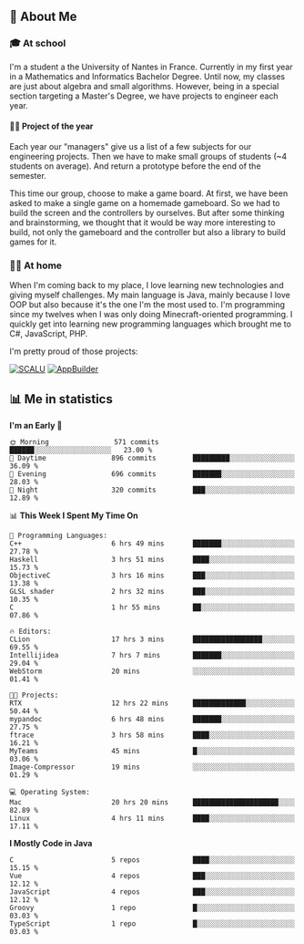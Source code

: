 ## 👀 About Me

### 🎓 At school

I'm a student a the University of Nantes in France. Currently in my first year in a Mathematics and Informatics Bachelor Degree. Until now, my classes are just about algebra and small algorithms. However, being in a special section targeting a Master's Degree, we have projects to engineer each year. 

#### 🔧🔬 Project of the year

Each year our "managers" give us a list of a few subjects for our engineering projects. Then we have to make small groups of students (~4 students on average). And return a prototype before the end of the semester.

This time our group, choose to make a game board. At first, we have been asked to make a single game on a homemade gameboard. So we had to build the screen and the controllers by ourselves. 
But after some thinking and brainstorming, we thought that it would be way more interesting to build, not only the gameboard and the controller but also a library to build games for it.

### 👨‍💻 At home

When I'm coming back to my place, I love learning new technologies and giving myself challenges. My main language is Java, mainly because I love OOP but also because it's the one I'm the most used to. I'm programming since my twelves when I was only doing Minecraft-oriented programming.  I quickly get into learning new programming languages which brought me to C#, JavaScript, PHP. 

I'm pretty proud of those projects:

[![SCALU](https://github-readme-stats.vercel.app/api/pin?username=renardfute&repo=SCALU)](https://github.com/renardfute/scalu)
[![AppBuilder](https://github-readme-stats.vercel.app/api/pin?username=pulsedev2&repo=AppBuilder)](https://github.com/pulsedev2/AppBuilder)

## 📊 Me in statistics
<!--START_SECTION:waka-->
**I'm an Early 🐤** 

```text
🌞 Morning                571 commits         ██████░░░░░░░░░░░░░░░░░░░   23.00 % 
🌆 Daytime                896 commits         █████████░░░░░░░░░░░░░░░░   36.09 % 
🌃 Evening                696 commits         ███████░░░░░░░░░░░░░░░░░░   28.03 % 
🌙 Night                  320 commits         ███░░░░░░░░░░░░░░░░░░░░░░   12.89 % 
```


📊 **This Week I Spent My Time On** 

```text
💬 Programming Languages: 
C++                      6 hrs 49 mins       ███████░░░░░░░░░░░░░░░░░░   27.78 % 
Haskell                  3 hrs 51 mins       ████░░░░░░░░░░░░░░░░░░░░░   15.73 % 
ObjectiveC               3 hrs 16 mins       ███░░░░░░░░░░░░░░░░░░░░░░   13.38 % 
GLSL shader              2 hrs 32 mins       ███░░░░░░░░░░░░░░░░░░░░░░   10.35 % 
C                        1 hr 55 mins        ██░░░░░░░░░░░░░░░░░░░░░░░   07.86 % 

🔥 Editors: 
CLion                    17 hrs 3 mins       █████████████████░░░░░░░░   69.55 % 
Intellijidea             7 hrs 7 mins        ███████░░░░░░░░░░░░░░░░░░   29.04 % 
WebStorm                 20 mins             ░░░░░░░░░░░░░░░░░░░░░░░░░   01.41 % 

🐱‍💻 Projects: 
RTX                      12 hrs 22 mins      █████████████░░░░░░░░░░░░   50.44 % 
mypandoc                 6 hrs 48 mins       ███████░░░░░░░░░░░░░░░░░░   27.75 % 
ftrace                   3 hrs 58 mins       ████░░░░░░░░░░░░░░░░░░░░░   16.21 % 
MyTeams                  45 mins             █░░░░░░░░░░░░░░░░░░░░░░░░   03.06 % 
Image-Compressor         19 mins             ░░░░░░░░░░░░░░░░░░░░░░░░░   01.29 % 

💻 Operating System: 
Mac                      20 hrs 20 mins      █████████████████████░░░░   82.89 % 
Linux                    4 hrs 11 mins       ████░░░░░░░░░░░░░░░░░░░░░   17.11 % 
```

**I Mostly Code in Java** 

```text
C                        5 repos             ████░░░░░░░░░░░░░░░░░░░░░   15.15 % 
Vue                      4 repos             ███░░░░░░░░░░░░░░░░░░░░░░   12.12 % 
JavaScript               4 repos             ███░░░░░░░░░░░░░░░░░░░░░░   12.12 % 
Groovy                   1 repo              █░░░░░░░░░░░░░░░░░░░░░░░░   03.03 % 
TypeScript               1 repo              █░░░░░░░░░░░░░░░░░░░░░░░░   03.03 % 
```




<!--END_SECTION:waka-->
